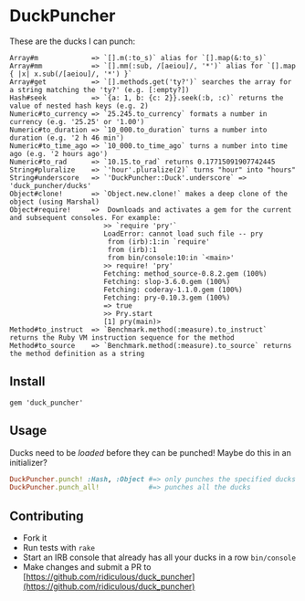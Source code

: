 # DuckPuncher

These are the ducks I can punch:

    Array#m             => `[].m(:to_s)` alias for `[].map(&:to_s)` 
    Array#mm            => `[].mm(:sub, /[aeiou]/, '*')` alias for `[].map { |x| x.sub(/[aeiou]/, '*') }` 
    Array#get           => `[].methods.get('ty?')` searches the array for a string matching the 'ty?' (e.g. [:empty?]) 
    Hash#seek           => `{a: 1, b: {c: 2}}.seek(:b, :c)` returns the value of nested hash keys (e.g. 2)
    Numeric#to_currency => `25.245.to_currency` formats a number in currency (e.g. '25.25' or '1.00') 
    Numeric#to_duration => `10_000.to_duration` turns a number into duration (e.g. '2 h 46 min')
    Numeric#to_time_ago => `10_000.to_time_ago` turns a number into time ago (e.g. '2 hours ago')
    Numeric#to_rad      => `10.15.to_rad` returns 0.17715091907742445
    String#pluralize    => `'hour'.pluralize(2)` turns "hour" into "hours"
    String#underscore   => `'DuckPuncher::Duck'.underscore` => 'duck_puncher/ducks'
    Object#clone!       => `Object.new.clone!` makes a deep clone of the object (using Marshal)
    Object#require!     =>  Downloads and activates a gem for the current and subsequent consoles. For example:
                           >> `require 'pry'` 
                           LoadError: cannot load such file -- pry
                           	from (irb):1:in `require'
                           	from (irb):1
                           	from bin/console:10:in `<main>'
                           >> require! 'pry'
                           Fetching: method_source-0.8.2.gem (100%)
                           Fetching: slop-3.6.0.gem (100%)
                           Fetching: coderay-1.1.0.gem (100%)
                           Fetching: pry-0.10.3.gem (100%)
                           => true
                           >> Pry.start
                           [1] pry(main)>
    Method#to_instruct  => `Benchmark.method(:measure).to_instruct` returns the Ruby VM instruction sequence for the method
    Method#to_source    => `Benchmark.method(:measure).to_source` returns the method definition as a string


## Install

    gem 'duck_puncher'

## Usage

Ducks need to be _loaded_ before they can be punched! Maybe do this in an initializer?

```ruby
DuckPuncher.punch! :Hash, :Object #=> only punches the specified ducks
DuckPuncher.punch_all!            #=> punches all the ducks
```

## Contributing

* Fork it
* Run tests with `rake`
* Start an IRB console that already has all your ducks in a row `bin/console`
* Make changes and submit a PR to [https://github.com/ridiculous/duck_puncher](https://github.com/ridiculous/duck_puncher)
